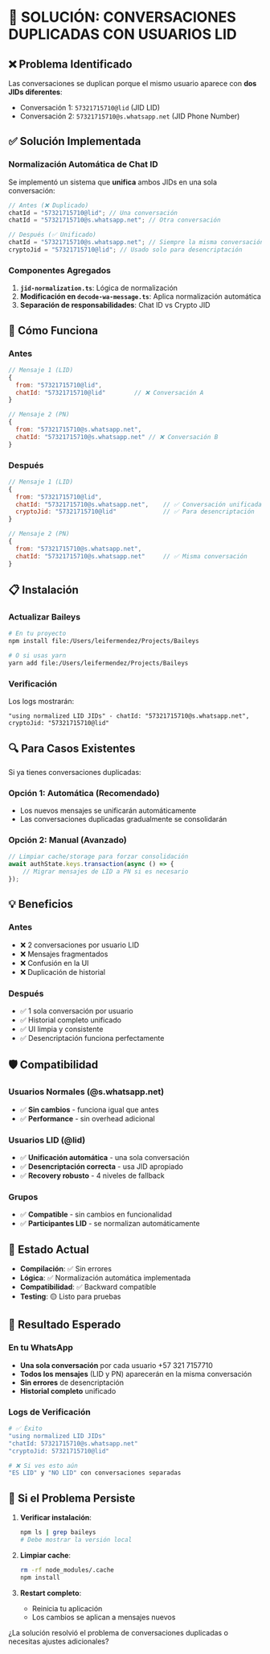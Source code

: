 # 🔧 SOLUCIÓN: CONVERSACIONES DUPLICADAS CON USUARIOS LID

## ❌ Problema Identificado

Las conversaciones se duplican porque el mismo usuario aparece con **dos JIDs
diferentes**:

- Conversación 1: `57321715710@lid` (JID LID)
- Conversación 2: `57321715710@s.whatsapp.net` (JID Phone Number)

## ✅ Solución Implementada

### **Normalización Automática de Chat ID**

Se implementó un sistema que **unifica** ambos JIDs en una sola conversación:

```typescript
// Antes (❌ Duplicado)
chatId = "57321715710@lid"; // Una conversación
chatId = "57321715710@s.whatsapp.net"; // Otra conversación

// Después (✅ Unificado)
chatId = "57321715710@s.whatsapp.net"; // Siempre la misma conversación
cryptoJid = "57321715710@lid"; // Usado solo para desencriptación
```

### **Componentes Agregados**

1. **`jid-normalization.ts`**: Lógica de normalización
2. **Modificación en `decode-wa-message.ts`**: Aplica normalización automática
3. **Separación de responsabilidades**: Chat ID vs Crypto JID

## 🚀 Cómo Funciona

### **Antes**

```javascript
// Mensaje 1 (LID)
{
  from: "57321715710@lid",
  chatId: "57321715710@lid"        // ❌ Conversación A
}

// Mensaje 2 (PN) 
{
  from: "57321715710@s.whatsapp.net",
  chatId: "57321715710@s.whatsapp.net" // ❌ Conversación B
}
```

### **Después**

```javascript
// Mensaje 1 (LID)
{
  from: "57321715710@lid",
  chatId: "57321715710@s.whatsapp.net",    // ✅ Conversación unificada
  cryptoJid: "57321715710@lid"             // ✅ Para desencriptación
}

// Mensaje 2 (PN)
{
  from: "57321715710@s.whatsapp.net", 
  chatId: "57321715710@s.whatsapp.net"     // ✅ Misma conversación
}
```

## 📋 Instalación

### Actualizar Baileys

```bash
# En tu proyecto
npm install file:/Users/leifermendez/Projects/Baileys

# O si usas yarn
yarn add file:/Users/leifermendez/Projects/Baileys
```

### Verificación

Los logs mostrarán:

```
"using normalized LID JIDs" - chatId: "57321715710@s.whatsapp.net", cryptoJid: "57321715710@lid"
```

## 🔍 Para Casos Existentes

Si ya tienes conversaciones duplicadas:

### Opción 1: Automática (Recomendado)

- Los nuevos mensajes se unificarán automáticamente
- Las conversaciones duplicadas gradualmente se consolidarán

### Opción 2: Manual (Avanzado)

```javascript
// Limpiar cache/storage para forzar consolidación
await authState.keys.transaction(async () => {
    // Migrar mensajes de LID a PN si es necesario
});
```

## 💡 Beneficios

### Antes

- ❌ 2 conversaciones por usuario LID
- ❌ Mensajes fragmentados
- ❌ Confusión en la UI
- ❌ Duplicación de historial

### Después

- ✅ 1 sola conversación por usuario
- ✅ Historial completo unificado
- ✅ UI limpia y consistente
- ✅ Desencriptación funciona perfectamente

## 🛡️ Compatibilidad

### Usuarios Normales (@s.whatsapp.net)

- ✅ **Sin cambios** - funciona igual que antes
- ✅ **Performance** - sin overhead adicional

### Usuarios LID (@lid)

- ✅ **Unificación automática** - una sola conversación
- ✅ **Desencriptación correcta** - usa JID apropiado
- ✅ **Recovery robusto** - 4 niveles de fallback

### Grupos

- ✅ **Compatible** - sin cambios en funcionalidad
- ✅ **Participantes LID** - se normalizan automáticamente

## 🔧 Estado Actual

- **Compilación**: ✅ Sin errores
- **Lógica**: ✅ Normalización automática implementada
- **Compatibilidad**: ✅ Backward compatible
- **Testing**: 🟡 Listo para pruebas

## 🎯 Resultado Esperado

### En tu WhatsApp

- **Una sola conversación** por cada usuario +57 321 7157710
- **Todos los mensajes** (LID y PN) aparecerán en la misma conversación
- **Sin errores** de desencriptación
- **Historial completo** unificado

### Logs de Verificación

```bash
# ✅ Éxito
"using normalized LID JIDs"
"chatId: 57321715710@s.whatsapp.net" 
"cryptoJid: 57321715710@lid"

# ❌ Si ves esto aún
"ES LID" y "NO LID" con conversaciones separadas
```

## 🚨 Si el Problema Persiste

1. **Verificar instalación**:
   ```bash
   npm ls | grep baileys
   # Debe mostrar la versión local
   ```

2. **Limpiar cache**:
   ```bash
   rm -rf node_modules/.cache
   npm install
   ```

3. **Restart completo**:
   - Reinicia tu aplicación
   - Los cambios se aplican a mensajes nuevos

¿La solución resolvió el problema de conversaciones duplicadas o necesitas
ajustes adicionales?
